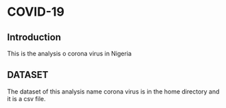 # COVID-19

## Introduction
This is the analysis o corona virus in Nigeria

## DATASET
The dataset of this analysis name corona virus is in the home directory and it is a csv file.
